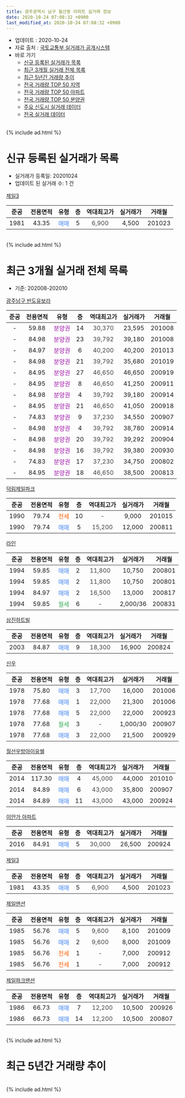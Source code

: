 ```yaml
---
title: 광주광역시 남구 월산동 아파트 실거래 정보
date: 2020-10-24 07:08:32 +0900
last_modified_at: 2020-10-24 07:08:32 +0900
---
```


* 업데이트 : 2020-10-24
* 자료 출처 : [국토교통부 실거래가 공개시스템](http://rt.molit.go.kr)
* 바로 가기
    * [신규 등록된 실거래가 목록](#신규-등록된-실거래가-목록)
    * [최근 3개월 실거래 전체 목록](#최근-3개월-실거래-전체-목록)
    * [최근 5년간 거래량 추이](#최근-5년간-거래량-추이)
    * [전국 거래량 TOP 50 지역](https://inasie.github.io/apt-trade-info/최근-3개월-전국에서-가장-거래가-많이-발생한-지역)
    * [전국 거래량 TOP 50 아파트](https://inasie.github.io/apt-trade-info/최근-3개월-전국에서-가장-거래가-많이-발생한-아파트)
    * [전국 거래량 TOP 50 분양권](https://inasie.github.io/apt-trade-info/최근-3개월-전국에서-가장-거래가-많이-발생한-분양권)
    * [주요 신도시 실거래 데이터](https://inasie.github.io/apt-trade-info/주요-신도시)
    * [전국 실거래 데이터](https://inasie.github.io/apt-trade-info/전국)
<br>
{% include ad.html %}
<br>

# 신규 등록된 실거래가 목록
* 실거래가 등록일: 20201024
* 업데이트 된 실거래 수: 1 건


[제일3](https://search.naver.com/search.naver?query=%EA%B4%91%EC%A3%BC%EA%B4%91%EC%97%AD%EC%8B%9C+%EB%82%A8%EA%B5%AC+%EC%9B%94%EC%82%B0%EB%8F%99+%EC%A0%9C%EC%9D%BC3)

|준공|전용면적|유형|층|역대최고가|실거래가|거래월|
|:---:|:---:|:---:|:---:|:---:|:---:|:---:|
|1981|43.35|<span style="color:#4285f3">매매</span>|5|<span style="color:#444444">6,900</span>|4,500|201023|


<br>
{% include ad.html %}
<br>

# 최근 3개월 실거래 전체 목록
* 기준: 202008-202010


[광주남구 반도유보라](https://search.naver.com/search.naver?query=%EA%B4%91%EC%A3%BC%EA%B4%91%EC%97%AD%EC%8B%9C+%EB%82%A8%EA%B5%AC+%EC%9B%94%EC%82%B0%EB%8F%99+%EA%B4%91%EC%A3%BC%EB%82%A8%EA%B5%AC+%EB%B0%98%EB%8F%84%EC%9C%A0%EB%B3%B4%EB%9D%BC)

|준공|전용면적|유형|층|역대최고가|실거래가|거래월|
|:---:|:---:|:---:|:---:|:---:|:---:|:---:|
|-|59.88|<span style="color:#9C11A5">분양권</span>|14|<span style="color:#444444">30,370</span>|23,595|201008|
|-|84.98|<span style="color:#9C11A5">분양권</span>|23|<span style="color:#444444">39,792</span>|39,180|201008|
|-|84.97|<span style="color:#9C11A5">분양권</span>|6|<span style="color:#444444">40,200</span>|40,200|201013|
|-|84.98|<span style="color:#9C11A5">분양권</span>|21|<span style="color:#444444">39,792</span>|35,680|201019|
|-|84.95|<span style="color:#9C11A5">분양권</span>|27|<span style="color:#444444">46,650</span>|46,650|200919|
|-|84.95|<span style="color:#9C11A5">분양권</span>|8|<span style="color:#444444">46,650</span>|41,250|200911|
|-|84.98|<span style="color:#9C11A5">분양권</span>|4|<span style="color:#444444">39,792</span>|39,180|200914|
|-|84.95|<span style="color:#9C11A5">분양권</span>|21|<span style="color:#444444">46,650</span>|41,050|200918|
|-|74.83|<span style="color:#9C11A5">분양권</span>|9|<span style="color:#444444">37,230</span>|34,550|200907|
|-|84.98|<span style="color:#9C11A5">분양권</span>|4|<span style="color:#444444">39,792</span>|38,780|200914|
|-|84.98|<span style="color:#9C11A5">분양권</span>|20|<span style="color:#444444">39,792</span>|39,292|200904|
|-|84.98|<span style="color:#9C11A5">분양권</span>|16|<span style="color:#444444">39,792</span>|39,380|200930|
|-|74.83|<span style="color:#9C11A5">분양권</span>|17|<span style="color:#444444">37,230</span>|34,750|200802|
|-|84.95|<span style="color:#9C11A5">분양권</span>|18|<span style="color:#444444">46,650</span>|38,500|200813|

[덕림제일파크](https://search.naver.com/search.naver?query=%EA%B4%91%EC%A3%BC%EA%B4%91%EC%97%AD%EC%8B%9C+%EB%82%A8%EA%B5%AC+%EC%9B%94%EC%82%B0%EB%8F%99+%EB%8D%95%EB%A6%BC%EC%A0%9C%EC%9D%BC%ED%8C%8C%ED%81%AC)

|준공|전용면적|유형|층|역대최고가|실거래가|거래월|
|:---:|:---:|:---:|:---:|:---:|:---:|:---:|
|1990|79.74|<span style="color:#ff5a00">전세</span>|10|<span style="color:#444444">-</span>|9,000|201015|
|1990|79.74|<span style="color:#4285f3">매매</span>|5|<span style="color:#444444">15,200</span>|12,000|200811|

[라인](https://search.naver.com/search.naver?query=%EA%B4%91%EC%A3%BC%EA%B4%91%EC%97%AD%EC%8B%9C+%EB%82%A8%EA%B5%AC+%EC%9B%94%EC%82%B0%EB%8F%99+%EB%9D%BC%EC%9D%B8)

|준공|전용면적|유형|층|역대최고가|실거래가|거래월|
|:---:|:---:|:---:|:---:|:---:|:---:|:---:|
|1994|59.85|<span style="color:#4285f3">매매</span>|2|<span style="color:#444444">11,800</span>|10,750|200801|
|1994|59.85|<span style="color:#4285f3">매매</span>|2|<span style="color:#444444">11,800</span>|10,750|200801|
|1994|84.97|<span style="color:#4285f3">매매</span>|2|<span style="color:#444444">16,500</span>|13,000|200817|
|1994|59.85|<span style="color:#34a853">월세</span>|6|<span style="color:#444444">-</span>|2,000/36|200831|

[삼진하트빌](https://search.naver.com/search.naver?query=%EA%B4%91%EC%A3%BC%EA%B4%91%EC%97%AD%EC%8B%9C+%EB%82%A8%EA%B5%AC+%EC%9B%94%EC%82%B0%EB%8F%99+%EC%82%BC%EC%A7%84%ED%95%98%ED%8A%B8%EB%B9%8C)

|준공|전용면적|유형|층|역대최고가|실거래가|거래월|
|:---:|:---:|:---:|:---:|:---:|:---:|:---:|
|2003|84.87|<span style="color:#4285f3">매매</span>|9|<span style="color:#444444">18,300</span>|16,900|200824|

[신우](https://search.naver.com/search.naver?query=%EA%B4%91%EC%A3%BC%EA%B4%91%EC%97%AD%EC%8B%9C+%EB%82%A8%EA%B5%AC+%EC%9B%94%EC%82%B0%EB%8F%99+%EC%8B%A0%EC%9A%B0)

|준공|전용면적|유형|층|역대최고가|실거래가|거래월|
|:---:|:---:|:---:|:---:|:---:|:---:|:---:|
|1978|75.80|<span style="color:#4285f3">매매</span>|3|<span style="color:#444444">17,700</span>|16,000|201006|
|1978|77.68|<span style="color:#4285f3">매매</span>|1|<span style="color:#444444">22,000</span>|21,300|201006|
|1978|77.68|<span style="color:#4285f3">매매</span>|5|<span style="color:#444444">22,000</span>|22,000|200923|
|1978|77.68|<span style="color:#34a853">월세</span>|3|<span style="color:#444444">-</span>|1,000/30|200907|
|1978|77.68|<span style="color:#4285f3">매매</span>|3|<span style="color:#444444">22,000</span>|21,500|200929|

[월산우방아이유쉘](https://search.naver.com/search.naver?query=%EA%B4%91%EC%A3%BC%EA%B4%91%EC%97%AD%EC%8B%9C+%EB%82%A8%EA%B5%AC+%EC%9B%94%EC%82%B0%EB%8F%99+%EC%9B%94%EC%82%B0%EC%9A%B0%EB%B0%A9%EC%95%84%EC%9D%B4%EC%9C%A0%EC%89%98)

|준공|전용면적|유형|층|역대최고가|실거래가|거래월|
|:---:|:---:|:---:|:---:|:---:|:---:|:---:|
|2014|117.30|<span style="color:#4285f3">매매</span>|4|<span style="color:#444444">45,000</span>|44,000|201010|
|2014|84.89|<span style="color:#4285f3">매매</span>|6|<span style="color:#444444">43,000</span>|35,800|200907|
|2014|84.89|<span style="color:#4285f3">매매</span>|11|<span style="color:#444444">43,000</span>|43,000|200924|

[이안가 아파트](https://search.naver.com/search.naver?query=%EA%B4%91%EC%A3%BC%EA%B4%91%EC%97%AD%EC%8B%9C+%EB%82%A8%EA%B5%AC+%EC%9B%94%EC%82%B0%EB%8F%99+%EC%9D%B4%EC%95%88%EA%B0%80+%EC%95%84%ED%8C%8C%ED%8A%B8)

|준공|전용면적|유형|층|역대최고가|실거래가|거래월|
|:---:|:---:|:---:|:---:|:---:|:---:|:---:|
|2016|84.91|<span style="color:#4285f3">매매</span>|5|<span style="color:#444444">30,000</span>|26,500|200924|

[제일3](https://search.naver.com/search.naver?query=%EA%B4%91%EC%A3%BC%EA%B4%91%EC%97%AD%EC%8B%9C+%EB%82%A8%EA%B5%AC+%EC%9B%94%EC%82%B0%EB%8F%99+%EC%A0%9C%EC%9D%BC3)

|준공|전용면적|유형|층|역대최고가|실거래가|거래월|
|:---:|:---:|:---:|:---:|:---:|:---:|:---:|
|1981|43.35|<span style="color:#4285f3">매매</span>|5|<span style="color:#444444">6,900</span>|4,500|201023|

[제일맨션](https://search.naver.com/search.naver?query=%EA%B4%91%EC%A3%BC%EA%B4%91%EC%97%AD%EC%8B%9C+%EB%82%A8%EA%B5%AC+%EC%9B%94%EC%82%B0%EB%8F%99+%EC%A0%9C%EC%9D%BC%EB%A7%A8%EC%85%98)

|준공|전용면적|유형|층|역대최고가|실거래가|거래월|
|:---:|:---:|:---:|:---:|:---:|:---:|:---:|
|1985|56.76|<span style="color:#4285f3">매매</span>|5|<span style="color:#444444">9,600</span>|8,100|201009|
|1985|56.76|<span style="color:#4285f3">매매</span>|2|<span style="color:#444444">9,600</span>|8,000|201009|
|1985|56.76|<span style="color:#ff5a00">전세</span>|1|<span style="color:#444444">-</span>|7,000|200912|
|1985|56.76|<span style="color:#ff5a00">전세</span>|1|<span style="color:#444444">-</span>|7,000|200912|

[제일파크맨션](https://search.naver.com/search.naver?query=%EA%B4%91%EC%A3%BC%EA%B4%91%EC%97%AD%EC%8B%9C+%EB%82%A8%EA%B5%AC+%EC%9B%94%EC%82%B0%EB%8F%99+%EC%A0%9C%EC%9D%BC%ED%8C%8C%ED%81%AC%EB%A7%A8%EC%85%98)

|준공|전용면적|유형|층|역대최고가|실거래가|거래월|
|:---:|:---:|:---:|:---:|:---:|:---:|:---:|
|1986|66.73|<span style="color:#4285f3">매매</span>|7|<span style="color:#444444">12,200</span>|10,500|200926|
|1986|66.73|<span style="color:#4285f3">매매</span>|14|<span style="color:#444444">12,200</span>|10,500|200807|


<br>
{% include ad.html %}
<br>

# 최근 5년간 거래량 추이


<div style="width:100%;">
    <canvas id="deal_progress" height="200"></canvas>
</div>

<script>
new Chart(document.getElementById("deal_progress"), {
    type: 'line',
    data: {
        labels: ['201510','201511','201512','201601','201602','201603','201604','201605','201606','201607','201608','201609','201610','201611','201612','201701','201702','201703','201704','201705','201706','201707','201708','201709','201710','201711','201712','201801','201802','201803','201804','201805','201806','201807','201808','201809','201810','201811','201812','201901','201902','201903','201904','201905','201906','201907','201908','201909','201910','201911','201912','202001','202002','202003','202004','202005','202006','202007','202008','202009','202010'],
        datasets: [{
            label: '매매',
            pointRadius: 1,
            data: [15, 7, 10, 1, 3, 10, 10, 12, 14, 8, 15, 6, 11, 13, 6, 4, 12, 8, 10, 11, 13, 6, 13, 8, 7, 6, 9, 10, 10, 14, 7, 6, 13, 11, 14, 13, 8, 9, 2, 6, 1, 1, 3, 9, 9, 13, 86, 58, 24, 19, 14, 17, 19, 9, 14, 17, 13, 18, 8, 14, 10],
            borderColor: "rgba(255, 201, 14, 1)",
            backgroundColor: "rgba(255, 201, 14, 0.5)",
            fill: false,
            lineTension: 0
        },{
            label: '전월세',
            pointRadius: 1,
            data: [8, 0, 1, 1, 1, 4, 6, 5, 1, 3, 2, 1, 2, 1, 0, 3, 2, 0, 1, 2, 2, 1, 6, 2, 4, 0, 1, 5, 3, 3, 3, 3, 3, 3, 3, 0, 3, 2, 3, 2, 2, 1, 0, 3, 3, 3, 1, 3, 1, 2, 4, 1, 3, 3, 3, 2, 3, 1, 1, 3, 1],
            borderColor: "rgba(0, 141, 185, 1)",
            backgroundColor: "rgba(0, 141, 185, 0.5)",
            fill: false,
            lineTension: 0
        }
        ]
    },
    options: {
        responsive: true,
        title: {
            display: false
        },
        tooltips: {
            mode: 'index',
            intersect: false
        },
        hover: {
            mode: 'nearest',
            intersect: true
        },
        scales: {
            xAxes: [{
                display: true,
                scaleLabel: {
                    display: true,
                    labelString: '년/월'
                }
            }],
            yAxes: [{
                display: true,
                ticks: {
                    suggestedMin: 0,
                },
                scaleLabel: {
                    display: true,
                    labelString: '실거래 수'
                }
            }]
        }
    }
});

</script>


<br>
{% include ad.html %}
<br>

